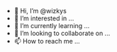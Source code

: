 - 👋 Hi, I’m @wizkys
- 👀 I’m interested in ...
- 🌱 I’m currently learning ...
- 💞️ I’m looking to collaborate on ...
- 📫 How to reach me ...

<!---
wizkys/wizkys is a ✨ special ✨ repository because its `README.md` (this file) appears on your GitHub profile.
You can click the Preview link to take a look at your changes.
--->
